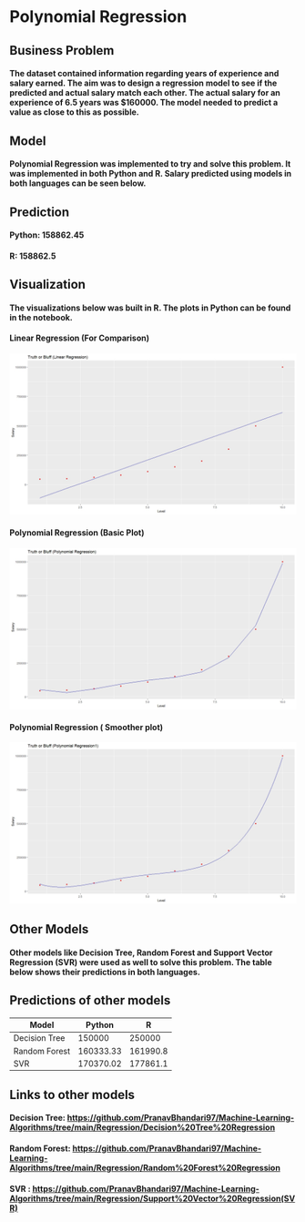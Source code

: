 # Polynomial Regression

## Business Problem
#### The dataset contained information regarding years of experience and salary earned. The aim was to design a regression model to see if the predicted and actual salary match each other. The actual salary for an experience of 6.5 years was $160000. The model needed to predict a value as close to this as possible.

## Model
#### Polynomial Regression was implemented to try and solve this problem. It was implemented in both Python and R. Salary predicted using models in both languages can be seen below.

## Prediction
#### Python: 158862.45
#### R: 158862.5

## Visualization
#### The visualizations below was built in R. The plots in Python can be found in the notebook.

#### Linear Regression (For Comparison)
![](LinearRegression.jpeg)

#### Polynomial Regression (Basic Plot)
![](PolynomialRegression.jpeg)

#### Polynomial Regression ( Smoother plot)
![](PolynomialRegression(Smooter%20Curve).jpeg)

## Other Models
#### Other models like Decision Tree, Random Forest and Support Vector Regression (SVR) were used as well to solve this problem. The table below shows their predictions in both languages.

## Predictions of other models
| Model | Python | R |
| --- | --- | --- |
| Decision Tree | 150000 | 250000 |
| Random Forest | 160333.33 | 161990.8 |
|SVR | 170370.02 | 177861.1 |

## Links to other models
#### Decision Tree: https://github.com/PranavBhandari97/Machine-Learning-Algorithms/tree/main/Regression/Decision%20Tree%20Regression
#### Random Forest: https://github.com/PranavBhandari97/Machine-Learning-Algorithms/tree/main/Regression/Random%20Forest%20Regression
#### SVR : https://github.com/PranavBhandari97/Machine-Learning-Algorithms/tree/main/Regression/Support%20Vector%20Regression(SVR)
